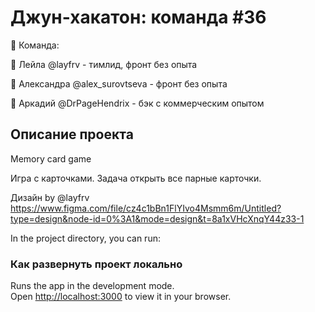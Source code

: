 # Джун-хакатон: команда #36

👑 Команда:

🔸 Лейла @layfrv - тимлид, фронт без опыта

🔸 Александра @alex_surovtseva - фронт без опыта

🔸 Аркадий @DrPageHendrix - бэк с коммерческим опытом

## Описание проекта

Memory card game

Игра с карточками. Задача открыть все парные карточки.

Дизайн by @layfrv
https://www.figma.com/file/cz4c1bBn1FlYIvo4Msmm6m/Untitled?type=design&node-id=0%3A1&mode=design&t=8a1xVHcXnqY44z33-1

In the project directory, you can run:

### Как развернуть проект локально

Runs the app in the development mode.\
Open [http://localhost:3000](http://localhost:3000) to view it in your browser.

